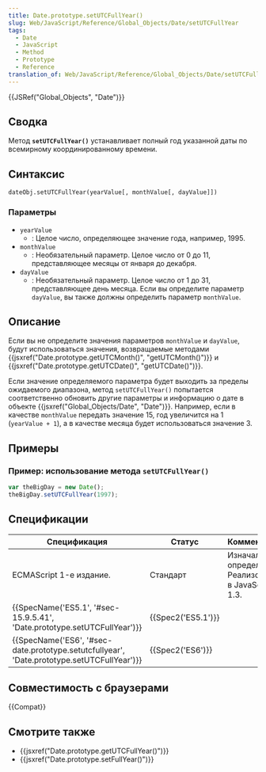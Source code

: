 ```yaml
---
title: Date.prototype.setUTCFullYear()
slug: Web/JavaScript/Reference/Global_Objects/Date/setUTCFullYear
tags:
  - Date
  - JavaScript
  - Method
  - Prototype
  - Reference
translation_of: Web/JavaScript/Reference/Global_Objects/Date/setUTCFullYear
---
```

{{JSRef("Global_Objects", "Date")}}

## Сводка

Метод **`setUTCFullYear()`** устанавливает полный год указанной даты по всемирному координированному времени.

## Синтаксис

```
dateObj.setUTCFullYear(yearValue[, monthValue[, dayValue]])
```

### Параметры

- `yearValue`
  - : Целое число, определяющее значение года, например, 1995.
- `monthValue`
  - : Необязательный параметр. Целое число от 0 до 11, представляющее месяцы от января до декабря.
- `dayValue`
  - : Необязательный параметр. Целое число от 1 до 31, представляющее день месяца. Если вы определите параметр `dayValue`, вы также должны определить параметр `monthValue`.

## Описание

Если вы не определите значения параметров `monthValue` и `dayValue`, будут использоваться значения, возвращаемые методами {{jsxref("Date.prototype.getUTCMonth()", "getUTCMonth()")}} и {{jsxref("Date.prototype.getUTCDate()", "getUTCDate()")}}.

Если значение определяемого параметра будет выходить за пределы ожидаемого диапазона, метод `setUTCFullYear()` попытается соответственно обновить другие параметры и информацию о дате в объекте {{jsxref("Global_Objects/Date", "Date")}}. Например, если в качестве `monthValue` передать значение 15, год увеличится на 1 (`yearValue + 1`), а в качестве месяца будет использоваться значение 3.

## Примеры

### Пример: использование метода `setUTCFullYear()`

```js
var theBigDay = new Date();
theBigDay.setUTCFullYear(1997);
```

## Спецификации

| Спецификация                                                                                                             | Статус                   | Комментарии                                            |
| ------------------------------------------------------------------------------------------------------------------------ | ------------------------ | ------------------------------------------------------ |
| ECMAScript 1-е издание.                                                                                                  | Стандарт                 | Изначальное определение. Реализована в JavaScript 1.3. |
| {{SpecName('ES5.1', '#sec-15.9.5.41', 'Date.prototype.setUTCFullYear')}}                         | {{Spec2('ES5.1')}} |                                                        |
| {{SpecName('ES6', '#sec-date.prototype.setutcfullyear', 'Date.prototype.setUTCFullYear')}} | {{Spec2('ES6')}}     |                                                        |

## Совместимость с браузерами

{{Compat}}

## Смотрите также

- {{jsxref("Date.prototype.getUTCFullYear()")}}
- {{jsxref("Date.prototype.setFullYear()")}}
